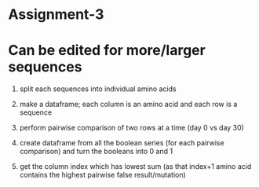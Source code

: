 # Assignment-3 

# Can be edited for more/larger sequences 

1) split each sequences into individual amino acids

2) make a dataframe; each column is an amino acid and each row is a sequence

3) perform pairwise comparison of two rows at a time (day 0 vs day 30) 

4) create dataframe from all the boolean series (for each pairwise comparison) and turn the booleans into 0 and 1 

5) get the column index which has lowest sum (as that index+1 amino acid contains the highest pairwise false result/mutation)

